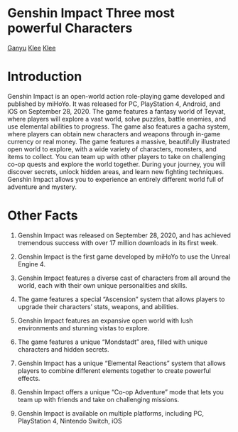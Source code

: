 # Genshin Impact Three most powerful Characters


[Ganyu](https://angela7201.github.io/Gonzoa.github.io/)     [Klee](https://angela7201.github.io/-Gonzala3.github.io/)  [Klee](https://angela7201.github.io/Gonzaleza3.github.io/)

# Introduction

Genshin Impact is an open-world action role-playing game developed and published by miHoYo. It was released for PC, PlayStation 4, Android, and iOS on September 28, 2020. The game features a fantasy world of Teyvat, where players will explore a vast world, solve puzzles, battle enemies, and use elemental abilities to progress. The game also features a gacha system, where players can obtain new characters and weapons through in-game currency or real money. The game features a massive, beautifully illustrated open world to explore, with a wide variety of characters, monsters, and items to collect. You can team up with other players to take on challenging co-op quests and explore the world together. During your journey, you will discover secrets, unlock hidden areas, and learn new fighting techniques. Genshin Impact allows you to experience an entirely different world full of adventure and mystery.

# Other Facts

1. Genshin Impact was released on September 28, 2020, and has achieved tremendous success with over 17 million downloads in its first week.

2. Genshin Impact is the first game developed by miHoYo to use the Unreal Engine 4.

3. Genshin Impact features a diverse cast of characters from all around the world, each with their own unique personalities and skills.

4. The game features a special “Ascension” system that allows players to upgrade their characters’ stats, weapons, and abilities.

5. Genshin Impact features an expansive open world with lush environments and stunning vistas to explore.

6. The game features a unique “Mondstadt” area, filled with unique characters and hidden secrets.

7. Genshin Impact has a unique “Elemental Reactions” system that allows players to combine different elements together to create powerful effects.

8. Genshin Impact offers a unique “Co-op Adventure” mode that lets you team up with friends and take on challenging missions.

9. Genshin Impact is available on multiple platforms, including PC, PlayStation 4, Nintendo Switch, iOS
